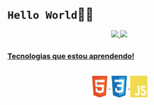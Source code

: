 # `Hello World`👋🏽

<div align="center">
  <a href="https://github.com/devMauriciojunior">
  <img height="180em" src="https://github-readme-stats.vercel.app/api?username=devMauriciojunior&?hide=prs&show_icons=true&theme=react&include_all_commits=true&count_private=true"/>
  <img height="180em" src="https://github-readme-stats.vercel.app/api/top-langs/?username=devMauriciojunior&layout=compact&langs_count=7&theme=react"/>
</div>

##

### Tecnologias que estou aprendendo! 
<div style="display: inline_block" align="center"><br>
  <img align="center" height="50em" alt="Rafa-HTML" height="30" width="40" src="https://raw.githubusercontent.com/devicons/devicon/master/icons/html5/html5-original.svg">
  <img align="center" height="50em" alt="Rafa-CSS" height="30" width="40" src="https://raw.githubusercontent.com/devicons/devicon/master/icons/css3/css3-original.svg">
  <img align="center" height="50em" alt="Rafa-Js" height="30" width="40" src="https://raw.githubusercontent.com/devicons/devicon/master/icons/javascript/javascript-plain.svg">
</div>

